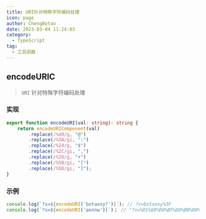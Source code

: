 ```yaml
---
title: URI针对特殊字符编码处理
icon: page
author: ChengBotao
date: 2023-03-04 11:24:03
category:
  - TypeScript
tag:
  - 工具函数
---
```


<!--
 * @description:
 * @Author: ChengBotao
 * @Date: 2023-03-04 11:24:03
-->

## encodeURIC

> `URI` 针对特殊字符编码处理

### 实现

```ts
export function encodeURI(val: string): string {
	return encodeURIComponent(val)
		.replace(/%40/g, "@")
		.replace(/%3A/gi, ":")
		.replace(/%24/g, "$")
		.replace(/%2C/gi, ",")
		.replace(/%20/g, "+")
		.replace(/%5B/gi, "[")
		.replace(/%5D/gi, "]");
}
```

### 示例

```ts
console.log(`?x=${encodeURI('botaoxy?')}`); // ?x=botaoxy%3F
console.log(`?x=${encodeURI('шеллы')}`)； // "?x=%D1%88%D0%B5%D0%BB%D0%BB%D1%8B"
```
